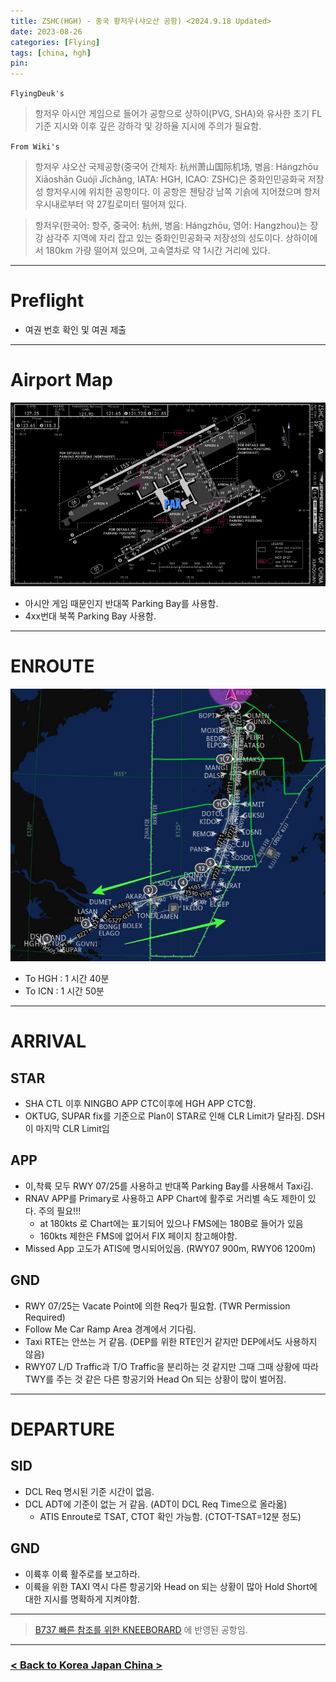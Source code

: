 ```yaml
---
title: ZSHC(HGH) - 중국 황저우(샤오산 공항) <2024.9.18 Updated>
date: 2023-08-26
categories: [Flying]
tags: [china, hgh]
pin:
---
```


`FlyingDeuk's`
> 항저우 아시안 게임으로 들어가 공항으로 샹하이(PVG, SHA)와 유사한 초기 FL기준 지시와 이후 깊은 강하각 및 강하율 지시에 주의가 필요함. 


`From Wiki's`
> 항저우 샤오산 국제공항(중국어 간체자: 杭州萧山国际机场, 병음: Hángzhōu Xiāoshān Guójì Jīchǎng, IATA: HGH, ICAO: ZSHC)은 중화인민공화국 저장성 항저우시에 위치한 공항이다. 이 공항은 첸탕강 남쪽 기슭에 지어졌으며 항저우시내로부터 약 27킬로미터 떨어져 있다.

>항저우(한국어: 항주, 중국어: 杭州, 병음: Hángzhōu, 영어: Hangzhou)는 장강 삼각주 지역에 자리 잡고 있는 중화인민공화국 저장성의 성도이다. 상하이에서 180km 가량 떨어져 있으며, 고속열차로 약 1시간 거리에 있다.

--------

# Preflight
- 여권 번호 확인 및 여권 제출 

---------

# Airport Map
![hgh](/img/flying/airport/hgh_ap.jpg)
- 아시안 게임 때문인지 반대쪽 Parking Bay를 사용함. 
- 4xx번대 북쪽 Parking Bay 사용함. 


------------

# ENROUTE
![hgh](/img/flying/airport/icnhgh.jpg)

- To HGH : 1 시간 40분
- To ICN : 1 시간 50분 

--------

# ARRIVAL
## STAR
- SHA CTL 이후 NINGBO APP CTC이후에 HGH APP CTC함. 
- OKTUG, SUPAR fix를 기준으로 Plan이 STAR로 인해 CLR Limit가 달라짐. DSH 이 마지막 CLR Limit임


## APP
- 이,착륙 모두 RWY 07/25를 사용하고 반대쪽 Parking Bay를 사용해서 Taxi김. 
- RNAV APP를 Primary로 사용하고 APP Chart에 활주로 거리별 속도 제한이 있다. 주의 필요!!! 
    - at 180kts 로 Chart에는 표기되어 있으나 FMS에는 180B로 들어가 있음
    - 160kts 제한은 FMS에 없어서 FIX 페이지 참고해야함. 
- Missed App 고도가 ATIS에 명시되어있음. (RWY07 900m, RWY06 1200m) 

## GND
- RWY 07/25는 Vacate Point에 의한 Req가 필요함. (TWR Permission Required)
- Follow Me Car Ramp Area 경계에서 기다림. 
- Taxi RTE는 안쓰는 거 같음. (DEP를 위한 RTE인거 같지만 DEP에서도 사용하지 않음)
- RWY07 L/D Traffic과 T/O Traffic을 분리하는 것 같지만 그때 그때 상황에 따라 TWY를 주는 것 같은 다른 항공기와 Head On 되는 상황이 많이 벌어짐. 

-------

# DEPARTURE
## SID
- DCL Req 명시된 기준 시간이 없음. 
- DCL ADT에 기준이 없는 거 같음. (ADT이 DCL Req Time으로 올라옮) 
    - ATIS Enroute로 TSAT, CTOT 확인 가능함. (CTOT-TSAT=12분 정도)

## GND
- 이륙후 이륙 활주로를 보고하라. 
- 이륙을 위한 TAXI 역시 다른 항공기와 Head on 되는 상황이 많아 Hold Short에 대한 지시를 명확하게 지켜야함. 


----

> [B737 빠른 참조를 위한 KNEEBORARD](/posts/B737-kneeboard/) 에 반영된 공항임. 

-------


### [< Back to Korea Japan China >](/posts/KoreaJapanChina/)
